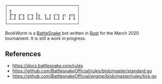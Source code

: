 ```txt
┌────────────────────────────────┐
│ ╖                              │
│ ╟─╥ ╓─╖ ╓─╖ ║╓  ╖ ╓ ╓─╖ ╓┐ ╓┬╖ │
│ ╜─╜ ╙─╜ ╙─╜ ╜╙─ ╙┴╜ ╙─╜ ╨  ╨ ╨ │
└────────────────────────────────┘
```

BookWorm is a [BattleSnake][1] bot written in [Rust][2] for the March 2020 tournament. It is still a work in progress.

[1]: https://play.battlesnake.com/
[2]: https://www.rust-lang.org/


## References

* https://docs.battlesnake.com/rules
* https://github.com/BattlesnakeOfficial/rules/blob/master/standard.go
* https://github.com/BattlesnakeOfficial/engine/blob/master/rules/tick.go
